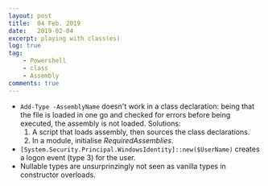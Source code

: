 ```yaml
---
layout: post
title:  04 Feb. 2019
date:   2019-02-04
excerpt: playing with class(es)
log: true
tag:
    - Powershell
    - class
    - Assembly
comments: true
---
```


- `Add-Type -AssemblyName` doesn't work in a class declaration: being that the
  file is loaded in one go and checked for errors before being executed, the
  assembly is not loaded. Solutions:
  1. A script that loads assembly, then sources the class declarations.
  2. In a module, initialise *RequiredAssemblies*.
- `[System.Security.Principal.WindowsIdentity]::new($UserName)` creates
  a logon event (type 3) for the user.
- Nullable types are unsurprinzingly not seen as vanilla types in constructor
  overloads.